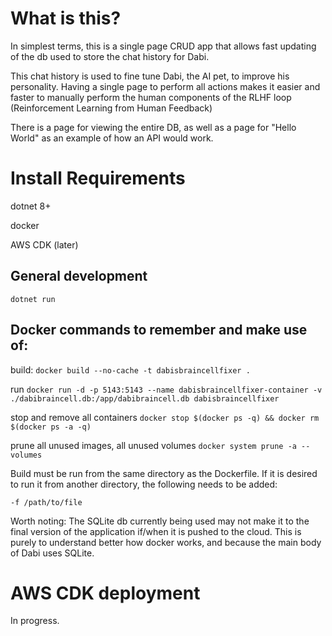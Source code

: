 # What is this?
In simplest terms, this is a single page CRUD app that allows fast updating of the db used to store the chat history for Dabi.

This chat history is used to fine tune Dabi, the AI pet, to improve his personality. Having a single page to perform all actions makes it easier and faster to manually perform the human components of the RLHF loop (Reinforcement Learning from Human Feedback)

There is a page for viewing the entire DB, as well as a page for "Hello World" as an example of how an API would work.

# Install Requirements

dotnet 8+

docker

AWS CDK (later)

## General development

`dotnet run`

## Docker commands to remember and make use of:

build:
`docker build --no-cache -t dabisbraincellfixer .`

run
`docker run -d -p 5143:5143 --name dabisbraincellfixer-container -v ./dabibraincell.db:/app/dabibraincell.db dabisbraincellfixer`

stop and remove all containers
`docker stop $(docker ps -q) && docker rm $(docker ps -a -q)`

prune all unused images, all unused volumes
`docker system prune -a --volumes`

Build must be run from the same directory as the Dockerfile. If it is desired to run it from another directory, the following needs to be added:

`-f /path/to/file`

Worth noting: The SQLite db currently being used may not make it to the final version of the application if/when it is pushed to the cloud. This is purely to understand better how docker works, and because the main body of Dabi uses SQLite.

# AWS CDK deployment

In progress.